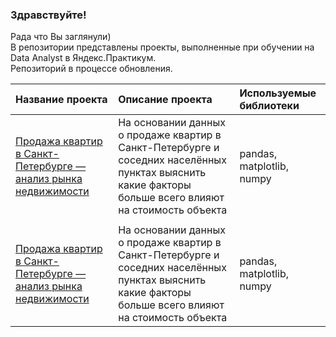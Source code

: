 ### Здравствуйте!  
Рада что Вы заглянули)  
В репозитории представлены проекты, выполненные при обучении на Data Analyst в Яндекс.Практикум.  
Репозиторий в процессе обновления.


|Название проекта | Описание проекта    |  Используемые библиотеки |
|:-----|:-------|:-----------|
[Продажа квартир в Санкт-Петербурге — анализ рынка недвижимости](https://github.com/nastisea/yandex_projects/tree/main/1Proj_real_estate) | На основании данных о продаже квартир в Санкт-Петербурге и соседних населённых пунктах выяснить какие факторы больше всего влияют на стоимость объекта| pandas, matplotlib, numpy |
||
[Продажа квартир в Санкт-Петербурге — анализ рынка недвижимости](https://github.com/nastisea/yandex_projects/tree/main/1Proj_real_estate) | На основании данных о продаже квартир в Санкт-Петербурге и соседних населённых пунктах выяснить какие факторы больше всего влияют на стоимость объекта| pandas, matplotlib, numpy |
